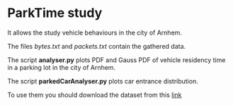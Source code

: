 # ParkTime study

It allows the study vehicle behaviours in the city of Arnhem.

The files *bytes.txt* and *packets.txt* contain the gathered data.

The script **analyser.py** plots PDF and Gauss PDF of vehicle residency time in a parking lot in the city of Arnhem.

The script **parkedCarAnalyser.py** plots car entrance distribution.

To use them you should download the dataset from this [link](https://parkeerdata.nl/opendata/arnhem/parkeergarages/transactiedata-parkeergarages)